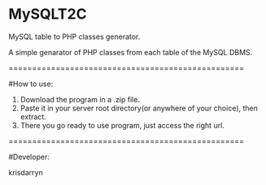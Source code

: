MySQLT2C
========

MySQL table to PHP classes generator.


A simple genarator of PHP classes from each table of the MySQL DBMS.

==================================================

#How to use:

1. Download the program in a .zip file.
2. Paste it in your server root directory(or anywhere of your choice), then extract.
3. There you go ready to use program, just access the right url.

==================================================

#Developer:

krisdarryn
